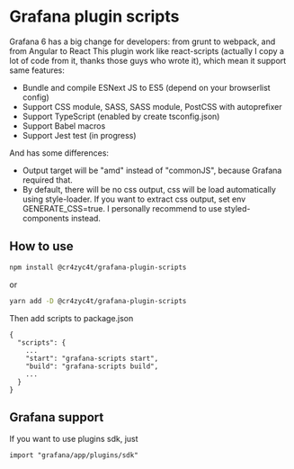 # Grafana plugin scripts

Grafana 6 has a big change for developers: from grunt to webpack, and from Angular to React
This plugin work like react-scripts (actually I copy a lot of code from it, thanks those guys who wrote it), which mean it support same features:
- Bundle and compile ESNext JS to ES5 (depend on your browserlist config)
- Support CSS module, SASS, SASS module, PostCSS with autoprefixer
- Support TypeScript (enabled by create tsconfig.json)
- Support Babel macros
- Support Jest test (in progress)

And has some differences:
- Output target will be "amd" instead of "commonJS", because Grafana required that.
- By default, there will be no css output, css will be load automatically using style-loader. If you want to extract css output, set env GENERATE_CSS=true. I personally recommend to use styled-components instead.

## How to use
```sh
npm install @cr4zyc4t/grafana-plugin-scripts
```
or
```sh
yarn add -D @cr4zyc4t/grafana-plugin-scripts
```

Then add scripts to package.json
```
{
  "scripts": {
    ...
    "start": "grafana-scripts start",
    "build": "grafana-scripts build",
    ...
  }
}
```

## Grafana support
If you want to use plugins sdk, just
```
import "grafana/app/plugins/sdk"
```